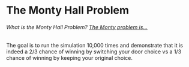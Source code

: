 <h1>The Monty Hall Problem</h1>
<h6>What is the Monty Hall Problem?  <a href="https://en.wikipedia.org/wiki/Monty_Hall_problem">The Monty problem is...</a></h6>

<p>The goal is to run the simulation 10,000 times and demonstrate that it is indeed a 2/3 chance of winning by switching your door
choice vs a 1/3 chance of winning by keeping your original choice. </p>
